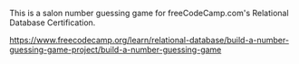 This is a salon number guessing game for freeCodeCamp.com's Relational Database Certification.

https://www.freecodecamp.org/learn/relational-database/build-a-number-guessing-game-project/build-a-number-guessing-game
